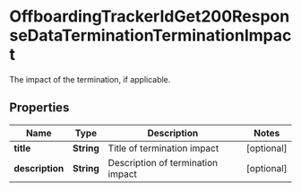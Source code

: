 

# OffboardingTrackerIdGet200ResponseDataTerminationTerminationImpact

The impact of the termination, if applicable.

## Properties

| Name | Type | Description | Notes |
|------------ | ------------- | ------------- | -------------|
|**title** | **String** | Title of termination impact |  [optional] |
|**description** | **String** | Description of termination impact |  [optional] |



